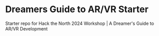 # Dreamers Guide to AR/VR Starter
 Starter repo for Hack the North 2024 Workshop | A Dreamer's Guide to AR/VR Development
